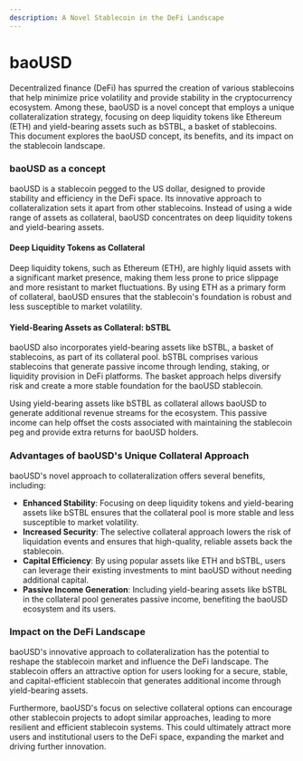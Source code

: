 ```yaml
---
description: A Novel Stablecoin in the DeFi Landscape
---
```


# baoUSD

Decentralized finance (DeFi) has spurred the creation of various stablecoins that help minimize price volatility and provide stability in the cryptocurrency ecosystem. Among these, baoUSD is a novel concept that employs a unique collateralization strategy, focusing on deep liquidity tokens like Ethereum (ETH) and yield-bearing assets such as bSTBL, a basket of stablecoins. This document explores the baoUSD concept, its benefits, and its impact on the stablecoin landscape.

### baoUSD as a concept

baoUSD is a stablecoin pegged to the US dollar, designed to provide stability and efficiency in the DeFi space. Its innovative approach to collateralization sets it apart from other stablecoins. Instead of using a wide range of assets as collateral, baoUSD concentrates on deep liquidity tokens and yield-bearing assets.

#### Deep Liquidity Tokens as Collateral

Deep liquidity tokens, such as Ethereum (ETH), are highly liquid assets with a significant market presence, making them less prone to price slippage and more resistant to market fluctuations. By using ETH as a primary form of collateral, baoUSD ensures that the stablecoin's foundation is robust and less susceptible to market volatility.

#### Yield-Bearing Assets as Collateral: bSTBL

baoUSD also incorporates yield-bearing assets like bSTBL, a basket of stablecoins, as part of its collateral pool. bSTBL comprises various stablecoins that generate passive income through lending, staking, or liquidity provision in DeFi platforms. The basket approach helps diversify risk and create a more stable foundation for the baoUSD stablecoin.

Using yield-bearing assets like bSTBL as collateral allows baoUSD to generate additional revenue streams for the ecosystem. This passive income can help offset the costs associated with maintaining the stablecoin peg and provide extra returns for baoUSD holders.

### Advantages of baoUSD's Unique Collateral Approach

baoUSD's novel approach to collateralization offers several benefits, including:

* **Enhanced Stability**: Focusing on deep liquidity tokens and yield-bearing assets like bSTBL ensures that the collateral pool is more stable and less susceptible to market volatility.
* **Increased Security**: The selective collateral approach lowers the risk of liquidation events and ensures that high-quality, reliable assets back the stablecoin.
* **Capital Efficiency**: By using popular assets like ETH and bSTBL, users can leverage their existing investments to mint baoUSD without needing additional capital.
* **Passive Income Generation**: Including yield-bearing assets like bSTBL in the collateral pool generates passive income, benefiting the baoUSD ecosystem and its users.

### Impact on the DeFi Landscape

baoUSD's innovative approach to collateralization has the potential to reshape the stablecoin market and influence the DeFi landscape. The stablecoin offers an attractive option for users looking for a secure, stable, and capital-efficient stablecoin that generates additional income through yield-bearing assets.

Furthermore, baoUSD's focus on selective collateral options can encourage other stablecoin projects to adopt similar approaches, leading to more resilient and efficient stablecoin systems. This could ultimately attract more users and institutional users to the DeFi space, expanding the market and driving further innovation.
